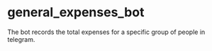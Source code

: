 # general_expenses_bot
The bot records the total expenses for a specific group of people in telegram.

